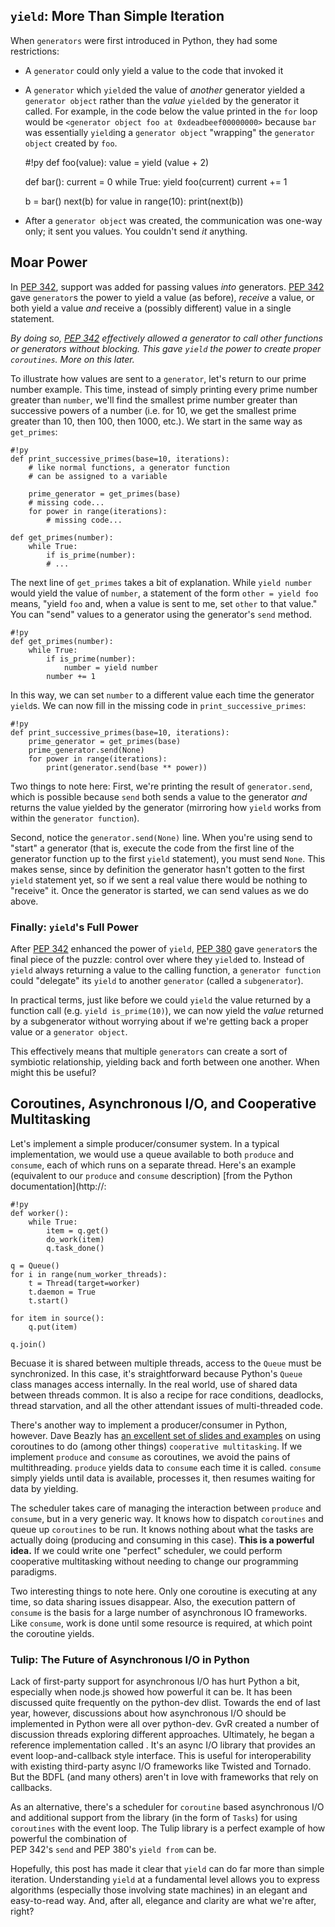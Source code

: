 ## `yield`: More Than Simple Iteration

When `generators` were first introduced in Python, they had some restrictions: 

* A `generator` could only yield a value to the code that invoked it
* A `generator` which `yield`ed the value of *another* generator yielded a
    `generator object` rather than the *value* `yield`ed by the generator it
     called. For example, in the code below the value printed in the `for` 
     loop would be `<generator object foo at 0xdeadbeef00000000>` because
    `bar` was essentially `yield`ing a `generator object` "wrapping" the 
    `generator object` created by `foo`.  

    #!py
    def foo(value):
        value = yield (value + 2)

    def bar():
        current = 0
        while True:
            yield foo(current)
            current += 1

    b = bar()
    next(b)
    for value in range(10):
        print(next(b))

* After a `generator object` was created, the communication was one-way only; it sent you values. 
  You couldn't send *it* anything.


## Moar Power

In [PEP 342](http://www.python.org/dev/peps/pep-0342/), support was added for passing values *into* generators. 
[PEP 342](http://www.python.org/dev/peps/pep-0342/) gave `generator`s the power to yield a value (as before), *receive* a
value, or both yield a value *and* receive a (possibly different) value in a 
single statement. 

*By doing so, [PEP 342](http://www.python.org/dev/peps/pep-0342/) effectively allowed a generator to call other functions or generators without blocking. This gave `yield` the power to create proper `coroutines`.  More on this later.*

To illustrate how values are sent to a `generator`, let's return to our 
prime number example. This time, instead of simply printing 
every prime number greater than `number`, we'll find the smallest prime 
number greater than successive powers of a number (i.e. for 10, we get 
the smallest prime greater than 10, then 100, then 1000, etc.). 
We start in the same way as `get_primes`:

    #!py
    def print_successive_primes(base=10, iterations):
        # like normal functions, a generator function
        # can be assigned to a variable

        prime_generator = get_primes(base)
        # missing code...
        for power in range(iterations):
            # missing code...

    def get_primes(number):
        while True:
            if is_prime(number):
            # ...

The next line of `get_primes` takes a bit of explanation. While `yield number` would yield the
value of `number`, a statement of the form `other = yield foo` means, "yield `foo` and,
when a value is sent to me, set `other` to that value." You can "send" values to
a generator using the generator's `send` method.

    #!py
    def get_primes(number):
        while True:
            if is_prime(number):
                number = yield number
            number += 1

In this way, we can set `number` to a different value each time the generator
`yield`s. We can now fill in the missing code in `print_successive_primes`:

    #!py
    def print_successive_primes(base=10, iterations):
        prime_generator = get_primes(base)
        prime_generator.send(None)
        for power in range(iterations):
            print(generator.send(base ** power))

Two things to note here: First, we're printing the result of `generator.send`,
which is possible because `send` both sends a value to the generator *and*
returns the value yielded by the generator (mirroring how `yield` works from
within the `generator function`). 

Second, notice the `generator.send(None)` line. When you're using send to "start" a generator 
(that is, execute the code from the first line of the generator function up to
the first `yield` statement), you must send `None`. This makes sense, since by definition
the generator hasn't gotten to the first `yield` statement yet, so if we sent a
real value there would be nothing to "receive" it. Once the generator is started, we
can send values as we do above.

### Finally: `yield`'s Full Power

After [PEP 342](http://www.python.org/dev/peps/pep-0342/) enhanced the power 
of `yield`, [PEP 380](http://www.python.org/dev/peps/pep-0380/) gave `generator`s the final piece of the puzzle: control over where they `yield`ed to. Instead of
`yield` always returning a value to the calling function, a `generator function`
could "delegate" its `yield` to another `generator` (called a `subgenerator`).

In practical terms, just like before we could `yield` the value
returned by a function call (e.g. `yield is_prime(10)`), we can now yield the
*value* returned by a subgenerator without worrying about if we're getting back
a proper value or a `generator object`.

This effectively means that multiple `generators` can create a sort of 
symbiotic relationship, yielding back and forth between one another. 
When might this be useful? 

<a id="coro"></a>
## Coroutines, Asynchronous I/O, and Cooperative Multitasking

Let's implement a simple producer/consumer system. 
In a typical implementation, we would use a queue available to 
both `produce` and `consume`, each of which runs on a separate thread. 
Here's an example (equivalent to our `produce` and `consume` description) 
[from the Python documentation](http://:

    #!py
    def worker():
        while True:
            item = q.get()
            do_work(item)
            q.task_done()

    q = Queue()
    for i in range(num_worker_threads):
        t = Thread(target=worker)
        t.daemon = True
        t.start()

    for item in source():
        q.put(item)

    q.join()    

Becuase it is shared between multiple threads, access to the `Queue` must be synchronized.
In this case, it's straightforward because Python's
`Queue` class manages access internally. In the real world,
use of shared data between threads common. It is also a recipe for race 
conditions, deadlocks, thread starvation, and all the other attendant issues 
of multi-threaded code.

There's another way to implement a producer/consumer in Python, however.
Dave Beazly has [an excellent set of slides and examples](http://www.dabeaz.com/coroutines/) on using coroutines
to do (among other things) `cooperative multitasking`.  If we 
implement `produce` and `consume` as coroutines, we avoid
the pains of multithreading. `produce` yields data to `consume` each time it is
called. `consume` simply yields until data is available, processes it, then
resumes waiting for data by yielding. 

The scheduler takes care of managing the interaction between `produce` 
and `consume`, but in a very generic way. It knows how to 
dispatch `coroutines` and queue up `coroutines` to be run. It knows
nothing about what the tasks are actually doing (producing and consuming in this
case). **This is a powerful idea.** If we could write one "perfect" scheduler,
we could perform cooperative multitasking without needing to change our
programming paradigms.

Two interesting things to note here. Only one coroutine is executing at any
time, so data sharing issues disappear. Also, the execution pattern 
of `consume` is the basis for a large number of asynchronous IO frameworks.
Like `consume`, work is done until some resource is required, at which point
the coroutine yields.

### Tulip: The Future of Asynchronous I/O in Python

Lack of first-party support for asynchronous I/O has hurt Python a bit, especially when 
node.js showed how powerful it can be. It has been discussed quite frequently on
the python-dev dlist. Towards the end of last year, however, discussions about how asynchronous I/O 
should be implemented in Python were all over python-dev. GvR created a number
of discussion threads exploring different approaches. Ultimately, he began a reference
implementation called . It's an
async I/O library that provides an event loop-and-callback style interface. This
is useful for interoperability with existing third-party async I/O frameworks
like Twisted and Tornado. But the BDFL (and many others)
aren't in love with frameworks that rely on callbacks. 

As an alternative, there's a scheduler for `coroutine` based 
asynchronous I/O and additional support from the library 
(in the form of `Tasks`) for using `coroutines` with the event loop. The Tulip
library is a perfect example of how powerful the combination of  
PEP 342's `send` and PEP 380's `yield from` can be. 

Hopefully, this post has made it clear that `yield` can do far more than simple
iteration. Understanding `yield` at a fundamental level allows you to express
algorithms (especially those involving state machines) in an elegant and
easy-to-read way. And, after all, elegance and clarity are what we're after,
right?

[^1]: A refresher: a prime number is a positive integer greater than 1
    that has no divisors other than 1 and itself. 3 is prime because there are no
    numbers that evenly divide it other than 1 and 3 itself.*

